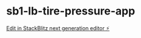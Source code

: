 # sb1-lb-tire-pressure-app

[Edit in StackBlitz next generation editor ⚡️](https://stackblitz.com/~/github.com/paulefde/sb1-lb-tire-pressure-app)